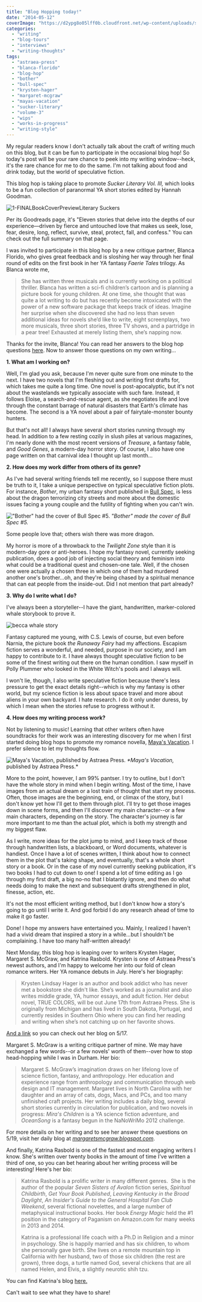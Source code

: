 ```yaml
---
title: "Blog Hopping today!"
date: "2014-05-12"
coverImage: "https://d2ypg8o05lff0b.cloudfront.net/wp-content/uploads/sites/3/2014/05/1-FINALBookCoverPreviewLiterary-Suckers.jpg"
categories:
  - "writing"
  - "blog-tours"
  - "interviews"
  - "writing-thoughts"
tags:
  - "astraea-press"
  - "blanca-florido"
  - "blog-hop"
  - "bother"
  - "bull-spec"
  - "krysten-hager"
  - "margaret-mcgraw"
  - "mayas-vacation"
  - "sucker-literary"
  - "volume-3"
  - "wips"
  - "works-in-progress"
  - "writing-style"
---
```


My regular readers know I don't actually talk about the craft of writing much on this blog, but it can be fun to participate in the occasional blog hop! So today's post will be your rare chance to peek into my writing window--heck, it's the rare chance for me to do the same. I'm not talking about food and drink today, but the world of speculative fiction.

This blog hop is taking place to promote _Sucker Literary Vol. III,_ which looks to be a fun collection of paranormal YA short stories edited by Hannah Goodman.

![1-FINALBookCoverPreviewLiterary Suckers](https://d2ypg8o05lff0b.cloudfront.net/wp-content/uploads/sites/3/2014/05/1-FINALBookCoverPreviewLiterary-Suckers.jpg)

Per its Goodreads page, it's "Eleven stories that delve into the depths of our experience—driven by fierce and untouched love that makes us seek, lose, fear, desire, long, reflect, survive, steal, protect, fall, and confess." You can check out the full summary on that page.

I was invited to participate in this blog hop by a new critique partner, Blanca Florido, who gives great feedback and is sloshing her way through her final round of edits on the first book in her YA fantasy _Faerie Tales_ trilogy. As Blanca wrote me,

> She has written three musicals and is currently working on a political thriller. Blanca has written a sci-fi children’s cartoon and is planning a picture book for young children. At one time, she thought that was quite a lot writing to do but has recently become intoxicated with the power of a new software package that keeps track of ideas. Imagine her surprise when she discovered she had no less than seven additional ideas for novels she’d like to write, eight screenplays, two more musicals, three short stories, three TV shows, and a partridge in a pear tree! Exhausted at merely listing them, she’s napping now.

Thanks for the invite, Blanca! You can read her answers to the blog hop questions [here](http://www.blancaflorido.com/blog-hop-madness/). Now to answer those questions on my own writing...

**1\. What am I working on?**

Well, I'm glad you ask, because I'm never quite sure from one minute to the next. I have two novels that I'm fleshing out and writing first drafts for, which takes me quite a long time. One novel is post-apocalyptic, but it's not about the wastelands we typically associate with such fare. Instead, it follows Eloise, a search-and-rescue agent, as she negotiates life and love through the constant barrage of natural disasters that Earth's climate has become. The second is a YA novel about a pair of fairytale-monster bounty hunters.

But that's not all! I always have several short stories running through my head. In addition to a few resting cozily in slush piles at various magazines, I'm nearly done with the most recent versions of _Treasure_, a fantasy fable, and _Good Genes_, a modern-day horror story. Of course, I also have one page written on that carnival idea I thought up last month...

**2\. How does my work differ from others of its genre?**

As I've had several writing friends tell me recently, so I suppose there must be truth to it, I take a unique perspective on typical speculative fiction plots. For instance, _Bother_, my urban fantasy short published in [Bull Spec,](http://bullspec.com/ "Bull Spec") is less about the dragon terrorizing city streets and more about the domestic issues facing a young couple and the futility of fighting when you can't win.

!["Bother" had the cover of Bull Spec #5.](https://d2ypg8o05lff0b.cloudfront.net/wp-content/uploads/sites/3/2014/05/bullspec-05-page001-234x300.jpg) *"Bother" made the cover of _Bull Spec_ #5.*

Some people love that; others wish there was more dragon.

My horror is more of a throwback to the _Twilight Zone_ style than it is modern-day gore or anti-heroes. I hope my fantasy novel, currently seeking publication, does a good job of injecting social theory and feminism into what could be a traditional quest and chosen-one tale. Well, if the chosen one were actually a chosen three in which one of them had murdered another one's brother...oh, and they're being chased by a spiritual menance that can eat people from the inside-out. Did I not mention that part already?

**3\. Why do I write what I do?**

I've always been a storyteller--I have the giant, handwritten, marker-colored whale storybook to prove it.

![becca whale story](https://d2ypg8o05lff0b.cloudfront.net/wp-content/uploads/sites/3/2014/05/becca-whale-story-500x375.jpg)

Fantasy captured me young, with C.S. Lewis of course, but even before Narnia, the picture book _the Runaway Fairy_ had my affections. Escapism fiction serves a wonderful, and needed, purpose in our society, and I am happy to contribute to it. I have always thought speculative fiction to be some of the finest writing out there on the human condition. I saw myself in Polly Plummer who looked in the White Witch's pools and I always will.

I won't lie, though, I also write speculative fiction because there's less pressure to get the exact details right--which is why my fantasy is other world, but my science fiction is less about space travel and more about aliens in your own backyard. I hate research. I do it only under duress, by which I mean when the stories refuse to progress without it.

**4\. How does my writing process work?**

Not by listening to music! Learning that other writers often have soundtracks for their work was an interesting discovery for me when I first started doing blog hops to promote my romance novella, [Maya's Vacation](/creative-works/mayas-vacation/). I prefer silence to let my thoughts flow.

![Maya's Vacation, published by Astraea Press.](https://d2ypg8o05lff0b.cloudfront.net/wp-content/uploads/sites/3/2014/05/Mayas-Vacation-300-x-450-200x300.jpg) _*Maya's Vacation,_ published by Astraea Press.*

More to the point, however, I am 99% pantser. I try to outline, but I don't have the whole story in mind when I begin writing. Most of the time, I have images from an actual dream or a lost train of thought that start my process. Often, those images are the beginning, end, or climax of the story, but I don't know yet how I'll get to them through plot. I'll try to get those images down in scene forms, and then I'll discover my main character--or a few main characters, depending on the story. The character's journey is far more important to me than the actual plot, which is both my strength and my biggest flaw.

As I write, more ideas for the plot jump to mind, and I keep track of those through handwritten lists, a blackboard, or Word documents, whatever is handiest. Once I have a lot of scenes written, I think about how to connect them in the plot that's taking shape, and eventually, that's a whole short story or a book. Or in the case of my novel currently seeking publication, it's two books I had to cut down to one! I spend a lot of time editing as I go through my first draft, a big no-no that I blatantly ignore, and then do what needs doing to make the next and subsequent drafts strengthened in plot, finesse, action, etc.

It's not the most efficient writing method, but I don't know how a story's going to go until I write it. And god forbid I do any research ahead of time to make it go faster.

Done! I hope my answers have entertained you. Mainly, I realized I haven't had a vivid dream that inspired a story in a while...but I shouldn't be complaining. I have too many half-written already!

Next Monday, this blog hop is leaping over to writers Krysten Hager, Margaret S. McGraw, and Katrina Rasbold. Krysten is one of Astraea Press's newest authors, and I'm happy to welcome her into our fold of clean romance writers. Her YA romance debuts in July. Here's her biography:

> Krysten Lindsay Hager is an author and book addict who has never met a bookstore she didn't like. She’s worked as a journalist and also writes middle grade, YA, humor essays, and adult fiction. Her debut novel, TRUE COLORS, will be out June 17th from Astraea Press. She is originally from Michigan and has lived in South Dakota, Portugal, and currently resides in Southern Ohio where you can find her reading and writing when she’s not catching up on her favorite shows.

[And a link](http://www.krystenlindsay.com/blog.html) so you can check out her blog on 5/17.

Margaret S. McGraw is a writing critique partner of mine. We may have exchanged a few words--or a few novels' worth of them--over how to stop head-hopping while I was in Durham. Her bio:

> Margaret S. McGraw’s imagination draws on her lifelong love of science fiction, fantasy, and anthropology. Her education and experience range from anthropology and communication through web design and IT management. Margaret lives in North Carolina with her daughter and an array of cats, dogs, Macs, and PCs, and too many unfinished craft projects. Her writing includes a daily blog, several short stories currently in circulation for publication, and two novels in progress: _Mira's Children_ is a YA science fiction adventure, and _OceanSong_ is a fantasy begun in the NaNoWriMo 2012 challenge.

For more details on her writing and to see her answer these questions on 5/19, visit her daily blog at _[margaretsmcgraw.blogspot.com](http://margaretsmcgraw.blogspot.com)_.

And finally, Katrina Rasbold is one of the fastest and most engaging writers I know. She's written over twenty books in the amount of time I've written a third of one, so you can bet hearing about her writing process will be interesting! Here's her bio:

> Katrina Rasbold is a prolific writer in many different genres.  She is the author of the popular _Seven Sisters of Avalon_ fiction series, _Spiritual Childbirth_, _Get Your Book Published_, _Leaving Kentucky in the Broad Daylight_, _An Insider's Guide to the General Hospital Fan Club Weekend_, several fictional novelettes, and a large number of metaphysical instructional books. Her book _Energy Magic_ held the #1 position in the category of Paganism on Amazon.com for many weeks in 2013 and 2014.
>
> Katrina is a professional life coach with a Ph.D in Religion and a minor in psychology. She is happily married and has six children, to whom she personally gave birth. She lives on a remote mountain top in California with her husband, two of those six children (the rest are grown), three dogs, a turtle named God, several chickens that are all named Helen, and Elvis, a slightly neurotic shih tzu.

You can find Katrina's blog [here.](http://katrinarasbold.com/)

Can't wait to see what they have to share!
